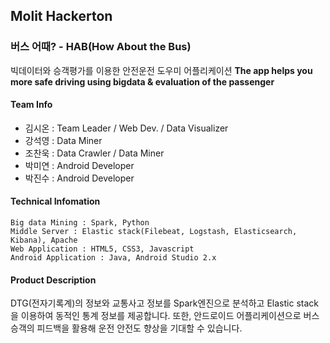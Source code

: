 ## Molit Hackerton

### 버스 어때? - HAB(How About the Bus)
빅데이터와 승객평가를 이용한 안전운전 도우미 어플리케이션
__The app helps you more safe driving using bigdata & evaluation of the passenger__


#### Team Info
- 김시온 : Team Leader / Web Dev. / Data Visualizer
- 강석영 : Data Miner 
- 조찬욱 : Data Crawler / Data Miner
- 박미연 : Android Developer
- 박진수 : Android Developer

#### Technical Infomation
```
Big data Mining : Spark, Python
Middle Server : Elastic stack(Filebeat, Logstash, Elasticsearch, Kibana), Apache
Web Application : HTML5, CSS3, Javascript
Android Application : Java, Android Studio 2.x
```

#### Product Description
DTG(전자기록계)의 정보와 교통사고 정보를 Spark엔진으로 분석하고 Elastic stack을 이용하여 동적인 통계 정보를 제공합니다.
또한, 안드로이드 어플리케이션으로 버스 승객의 피드백을 활용해 운전 안전도 향상을 기대할 수 있습니다.